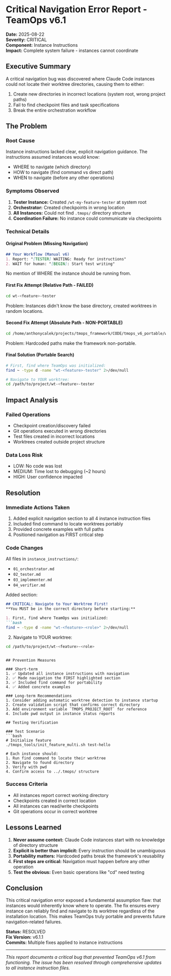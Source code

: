 # Critical Navigation Error Report - TeamOps v6.1

**Date:** 2025-08-22  
**Severity:** CRITICAL  
**Component:** Instance Instructions  
**Impact:** Complete system failure - instances cannot coordinate

## Executive Summary

A critical navigation bug was discovered where Claude Code instances could not locate their worktree directories, causing them to either:
1. Create new directories in incorrect locations (system root, wrong project paths)
2. Fail to find checkpoint files and task specifications
3. Break the entire orchestration workflow

## The Problem

### Root Cause
Instance instructions lacked clear, explicit navigation guidance. The instructions assumed instances would know:
- WHERE to navigate (which directory)
- HOW to navigate (find command vs direct path)
- WHEN to navigate (before any other operations)

### Symptoms Observed
1. **Tester Instance:** Created `/wt-my-feature-tester` at system root
2. **Orchestrator:** Created checkpoints in wrong location
3. **All Instances:** Could not find `.tmops/` directory structure
4. **Coordination Failure:** No instance could communicate via checkpoints

### Technical Details

#### Original Problem (Missing Navigation)
```markdown
## Your Workflow (Manual v6)
1. Report: "[TESTER] WAITING: Ready for instructions"
2. WAIT for human: "[BEGIN]: Start test writing"
```
No mention of WHERE the instance should be running from.

#### First Fix Attempt (Relative Path - FAILED)
```bash
cd wt-<feature>-tester
```
Problem: Instances didn't know the base directory, created worktrees in random locations.

#### Second Fix Attempt (Absolute Path - NON-PORTABLE)
```bash
cd /home/anthonycalek/projects/tmops_framework/CODE/tmops_v6_portable/wt-<feature>-tester
```
Problem: Hardcoded paths make the framework non-portable.

#### Final Solution (Portable Search)
```bash
# First, find where TeamOps was initialized:
find ~ -type d -name "wt-<feature>-tester" 2>/dev/null

# Navigate to YOUR worktree:
cd /path/to/project/wt-<feature>-tester
```

## Impact Analysis

### Failed Operations
- Checkpoint creation/discovery failed
- Git operations executed in wrong directories
- Test files created in incorrect locations
- Worktrees created outside project structure

### Data Loss Risk
- LOW: No code was lost
- MEDIUM: Time lost to debugging (~2 hours)
- HIGH: User confidence impacted

## Resolution

### Immediate Actions Taken
1. Added explicit navigation section to all 4 instance instruction files
2. Included find command to locate worktrees portably
3. Provided concrete examples with full paths
4. Positioned navigation as FIRST critical step

### Code Changes
All files in `instance_instructions/`:
- `01_orchestrator.md`
- `02_tester.md`
- `03_implementer.md`
- `04_verifier.md`

Added section:
```markdown
## CRITICAL: Navigate to Your Worktree First!
**You MUST be in the correct directory before starting:**

1. First, find where TeamOps was initialized:
```bash
find ~ -type d -name "wt-<feature>-<role>" 2>/dev/null
```

2. Navigate to YOUR worktree:
```bash
cd /path/to/project/wt-<feature>-<role>
```
```

## Prevention Measures

### Short-term
1. ✅ Updated all instance instructions with navigation
2. ✅ Made navigation the FIRST highlighted section
3. ✅ Included find command for portability
4. ✅ Added concrete examples

### Long-term Recommendations
1. Consider adding automatic worktree detection to instance startup
2. Create validation script that confirms correct directory
3. Add environment variable `TMOPS_PROJECT_ROOT` for reference
4. Include pwd output in instance status reports

## Testing Verification

### Test Scenario
```bash
# Initialize feature
./tmops_tools/init_feature_multi.sh test-hello

# Each instance should:
1. Run find command to locate their worktree
2. Navigate to found directory
3. Verify with pwd
4. Confirm access to ../.tmops/ structure
```

### Success Criteria
- All instances report correct working directory
- Checkpoints created in correct location
- All instances can read/write checkpoints
- Git operations occur in correct worktree

## Lessons Learned

1. **Never assume context:** Claude Code instances start with no knowledge of directory structure
2. **Explicit is better than implicit:** Every instruction should be unambiguous
3. **Portability matters:** Hardcoded paths break the framework's reusability
4. **First steps are critical:** Navigation must happen before any other operation
5. **Test the obvious:** Even basic operations like "cd" need testing

## Conclusion

This critical navigation error exposed a fundamental assumption flaw: that instances would inherently know where to operate. The fix ensures every instance can reliably find and navigate to its worktree regardless of the installation location. This makes TeamOps truly portable and prevents future navigation-related failures.

**Status:** RESOLVED  
**Fix Version:** v6.1.1  
**Commits:** Multiple fixes applied to instance instructions

---

*This report documents a critical bug that prevented TeamOps v6.1 from functioning. The issue has been resolved through comprehensive updates to all instance instruction files.*